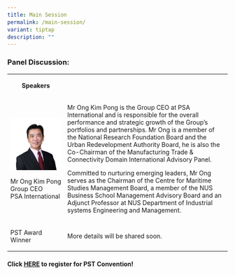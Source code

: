 ```yaml
---
title: Main Session
permalink: /main-session/
variant: tiptap
description: ""
---
```

<h3>Panel Discussion:</h3>
<table style="minWidth: 50px">
<colgroup>
<col>
<col>
</colgroup>
<tbody>
<tr>
<th rowspan="1" colspan="1">
<p>Speakers</p>
</th>
<th rowspan="1" colspan="1">
<p></p>
</th>
</tr>
<tr>
<td rowspan="1" colspan="1">
<p></p>
<div class="isomer-image-wrapper">
<img style="width: 100%" height="auto" width="100%" alt="" src="/images/Speaker_OngKimPong.jpg">
</div>
<p>Mr Ong Kim Pong
<br>Group CEO
<br>PSA International</p>
</td>
<td rowspan="1" colspan="1">
<p>Mr Ong Kim Pong is the Group CEO at PSA International and is responsible
for the overall performance and strategic growth of the Group’s portfolios
and partnerships. Mr Ong is a member of the National Research Foundation
Board and the Urban Redevelopment Authority Board, he is also the Co-Chairman
of the Manufacturing Trade &amp; Connectivity Domain International Advisory
Panel.</p>
<p>Committed to nurturing emerging leaders, Mr Ong serves as the Chairman
of the Centre for Maritime Studies Management Board, a member of the NUS
Business School Management Advisory Board and an Adjunct Professor at NUS
Department of Industrial systems Engineering and Management.</p>
</td>
</tr>
<tr>
<td rowspan="1" colspan="1">
<p>PST Award Winner</p>
</td>
<td rowspan="1" colspan="1">
<p>More details will be shared soon.</p>
</td>
</tr>
</tbody>
</table>
<h4>Click <a href="https://www.gevme.com/public-service-week-2024-33368419" rel="noopener noreferrer nofollow" target="_blank">HERE</a> to register for PST Convention!</h4>
<p></p>